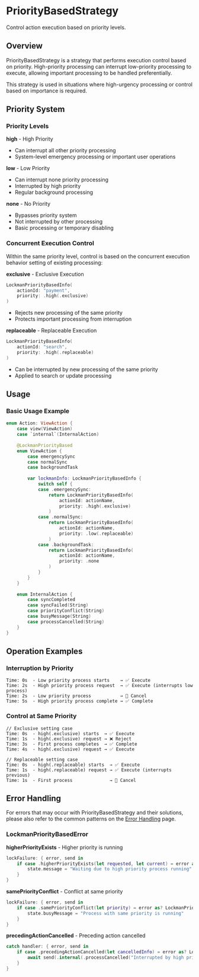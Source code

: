 # PriorityBasedStrategy

Control action execution based on priority levels.

## Overview

PriorityBasedStrategy is a strategy that performs execution control based on priority. High-priority processing can interrupt low-priority processing to execute, allowing important processing to be handled preferentially.

This strategy is used in situations where high-urgency processing or control based on importance is required.

## Priority System

### Priority Levels

**high** - High Priority
- Can interrupt all other priority processing
- System-level emergency processing or important user operations

**low** - Low Priority
- Can interrupt none priority processing
- Interrupted by high priority
- Regular background processing

**none** - No Priority
- Bypasses priority system
- Not interrupted by other processing
- Basic processing or temporary disabling

### Concurrent Execution Control

Within the same priority level, control is based on the concurrent execution behavior setting of existing processing:

**exclusive** - Exclusive Execution

```swift
LockmanPriorityBasedInfo(
    actionId: "payment",
    priority: .high(.exclusive)
)
```

- Rejects new processing of the same priority
- Protects important processing from interruption

**replaceable** - Replaceable Execution

```swift
LockmanPriorityBasedInfo(
    actionId: "search", 
    priority: .high(.replaceable)
)
```

- Can be interrupted by new processing of the same priority
- Applied to search or update processing

## Usage

### Basic Usage Example

```swift
enum Action: ViewAction {
    case view(ViewAction)
    case `internal`(InternalAction)
    
    @LockmanPriorityBased
    enum ViewAction {
        case emergencySync
        case normalSync
        case backgroundTask
        
        var lockmanInfo: LockmanPriorityBasedInfo {
            switch self {
            case .emergencySync:
                return LockmanPriorityBasedInfo(
                    actionId: actionName,
                    priority: .high(.exclusive)
                )
            case .normalSync:
                return LockmanPriorityBasedInfo(
                    actionId: actionName,
                    priority: .low(.replaceable)
                )
            case .backgroundTask:
                return LockmanPriorityBasedInfo(
                    actionId: actionName,
                    priority: .none
                )
            }
        }
    }
    
    enum InternalAction {
        case syncCompleted
        case syncFailed(String)
        case priorityConflict(String)
        case busyMessage(String)
        case processCancelled(String)
    }
}
```


## Operation Examples

### Interruption by Priority

```
Time: 0s  - Low priority process starts    → ✅ Execute
Time: 2s  - High priority process request  → ✅ Execute (interrupts low process)
Time: 2s  - Low priority process           → 🛑 Cancel
Time: 5s  - High priority process complete → ✅ Complete
```

### Control at Same Priority

```
// Exclusive setting case
Time: 0s  - high(.exclusive) starts  → ✅ Execute
Time: 1s  - high(.exclusive) request → ❌ Reject
Time: 3s  - First process completes  → ✅ Complete
Time: 4s  - high(.exclusive) request → ✅ Execute

// Replaceable setting case
Time: 0s  - high(.replaceable) starts  → ✅ Execute
Time: 1s  - high(.replaceable) request → ✅ Execute (interrupts previous)
Time: 1s  - First process              → 🛑 Cancel
```

## Error Handling

For errors that may occur with PriorityBasedStrategy and their solutions, please also refer to the common patterns on the [Error Handling](<doc:ErrorHandling>) page.

### LockmanPriorityBasedError

**higherPriorityExists** - Higher priority is running

```swift
lockFailure: { error, send in
    if case .higherPriorityExists(let requested, let current) = error as? LockmanPriorityBasedError {
        state.message = "Waiting due to high priority process running"
    }
}
```

**samePriorityConflict** - Conflict at same priority

```swift
lockFailure: { error, send in
    if case .samePriorityConflict(let priority) = error as? LockmanPriorityBasedError {
        state.busyMessage = "Process with same priority is running"
    }
}
```

**precedingActionCancelled** - Preceding action cancelled

```swift
catch handler: { error, send in
    if case .precedingActionCancelled(let cancelledInfo) = error as? LockmanPriorityBasedError {
        await send(.internal(.processCancelled("Interrupted by high priority process")))
    }
}
```

